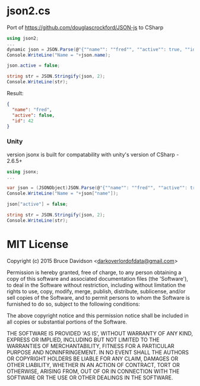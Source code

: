 # json2.cs

Port of https://github.com/douglascrockford/JSON-js to CSharp

```csharp
using json2;
...
dynamic json = JSON.Parse(@"{""name"": ""fred"", ""active"": true, ""id"": 42}");
Console.WriteLine("Name = "+json.name);

json.active = false;

string str = JSON.Stringify(json, 2);
Console.WriteLine(str);

```

Result:
```json
{
  "name": "fred",
  "active": false,
  "id": 42
}
```

### Unity

version jsonx is built for compatability with unity's version of CSharp - 2.6.5+


```csharp
using jsonx;
...

var json = (JSONObject)JSON.Parse(@"{""name"": ""fred"", ""active"": true, ""id"": 42}");
Console.WriteLine("Name = "+json["name"]);

json["active"] = false;

string str = JSON.Stringify(json, 2);
Console.WriteLine(str);
```

# MIT License

Copyright (c) 2015 Bruce Davidson &lt;darkoverlordofdata@gmail.com&gt;

Permission is hereby granted, free of charge, to any person obtaining
a copy of this software and associated documentation files (the
'Software'), to deal in the Software without restriction, including
without limitation the rights to use, copy, modify, merge, publish,
distribute, sublicense, and/or sell copies of the Software, and to
permit persons to whom the Software is furnished to do so, subject to
the following conditions:

The above copyright notice and this permission notice shall be
included in all copies or substantial portions of the Software.

THE SOFTWARE IS PROVIDED 'AS IS', WITHOUT WARRANTY OF ANY KIND,
EXPRESS OR IMPLIED, INCLUDING BUT NOT LIMITED TO THE WARRANTIES OF
MERCHANTABILITY, FITNESS FOR A PARTICULAR PURPOSE AND NONINFRINGEMENT.
IN NO EVENT SHALL THE AUTHORS OR COPYRIGHT HOLDERS BE LIABLE FOR ANY
CLAIM, DAMAGES OR OTHER LIABILITY, WHETHER IN AN ACTION OF CONTRACT,
TORT OR OTHERWISE, ARISING FROM, OUT OF OR IN CONNECTION WITH THE
SOFTWARE OR THE USE OR OTHER DEALINGS IN THE SOFTWARE.


